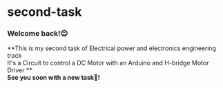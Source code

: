 # second-task
### Welcome back!😊<br>
**This is my second task of Electrical power and electronics engineering track <br>
It's a Circuit to control a DC Motor with an Arduino and H-bridge Motor Driver **<br>
**See you soon with a new task👋!**
